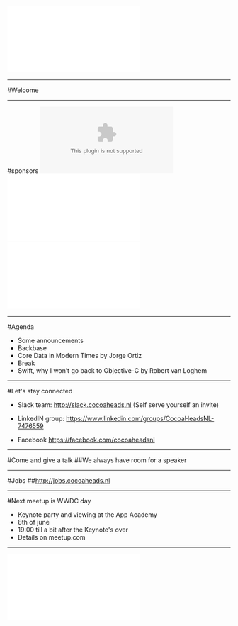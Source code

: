 ![fit](../CocoaHeadsNL.pdf)

---

#Welcome

---

#sponsors
![inline fit](backbase.eps)
![inline fit left](../egeniq.pdf) ![inline fit right](../xebia.pdf)

---

#Agenda
- Some announcements
- Backbase
- Core Data in Modern Times by Jorge Ortiz
- Break
- Swift, why I won’t go back to Objective-C by Robert van Loghem

---

#Let's stay connected
- Slack team:
http://slack.cocoaheads.nl (Self serve yourself an invite)

- LinkedIN group:
https://www.linkedin.com/groups/CocoaHeadsNL-7476559

- Facebook
https://facebook.com/cocoaheadsnl

---

#Come and give a talk
##We always have room for a speaker

---

#Jobs
##http://jobs.cocoaheads.nl

---

#Next meetup is WWDC day
- Keynote party and viewing at the App Academy
- 8th of june
- 19:00 till a bit after the Keynote's over
- Details on meetup.com

---

![fit](../CocoaHeadsNL.pdf)

